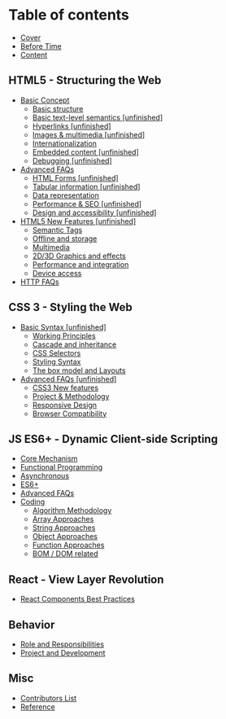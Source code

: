 # Table of contents

* [Cover](README.md)
* [Before Time](before-time.md)
* [Content](content.md)

## HTML5 - Structuring the Web

* [Basic Concept](html5-structuring-the-web/untitled/README.md)
  * [Basic structure](html5-structuring-the-web/untitled/basic-structure.md)
  * [Basic text-level semantics \[unfinished\]](html5-structuring-the-web/untitled/basic-text-level-semantics.md)
  * [Hyperlinks \[unfinished\]](html5-structuring-the-web/untitled/hyperlinks.md)
  * [Images & multimedia \[unfinished\]](html5-structuring-the-web/untitled/images-and-multimedia.md)
  * [Internationalization](html5-structuring-the-web/untitled/internationalization.md)
  * [Embedded content \[unfinished\]](html5-structuring-the-web/untitled/embedded-content.md)
  * [Debugging \[unfinished\]](html5-structuring-the-web/untitled/debugging.md)
* [Advanced FAQs](html5-structuring-the-web/frequent-asked-interview-questions/README.md)
  * [HTML Forms \[unfinished\]](html5-structuring-the-web/frequent-asked-interview-questions/html-forms.md)
  * [Tabular information \[unfinished\]](html5-structuring-the-web/frequent-asked-interview-questions/tabular-information.md)
  * [Data representation](html5-structuring-the-web/frequent-asked-interview-questions/data-representation.md)
  * [Performance & SEO \[unfinished\]](html5-structuring-the-web/frequent-asked-interview-questions/performance-and-seo.md)
  * [Design and accessibility \[unfinished\]](html5-structuring-the-web/frequent-asked-interview-questions/design-and-accessibility.md)
* [HTML5 New Features \[unfinished\]](html5-structuring-the-web/html5-new-features/README.md)
  * [Semantic Tags](html5-structuring-the-web/html5-new-features/semantic-tags.md)
  * [Offline and storage](html5-structuring-the-web/html5-new-features/offline-and-storage.md)
  * [Multimedia](html5-structuring-the-web/html5-new-features/multimedia.md)
  * [2D/3D Graphics and effects](html5-structuring-the-web/html5-new-features/2d-3d-graphics-and-effects.md)
  * [Performance and integration](html5-structuring-the-web/html5-new-features/performance-and-integration.md)
  * [Device access](html5-structuring-the-web/html5-new-features/device-access.md)
* [HTTP FAQs](html5-structuring-the-web/http-faqs.md)

## CSS 3 - Styling the Web

* [Basic Syntax \[unfinished\]](css-3-styling-the-web/basic-concept/README.md)
  * [Working Principles](css-3-styling-the-web/basic-concept/working-principles.md)
  * [Cascade and inheritance](css-3-styling-the-web/basic-concept/cascade-and-inheritance.md)
  * [CSS Selectors](css-3-styling-the-web/basic-concept/css-selectors.md)
  * [Styling Syntax](css-3-styling-the-web/basic-concept/styling-syntax.md)
  * [The box model and Layouts](css-3-styling-the-web/basic-concept/the-box-model-and-layouts.md)
* [Advanced FAQs \[unfinished\]](css-3-styling-the-web/advanced-faqs/README.md)
  * [CSS3 New features](css-3-styling-the-web/advanced-faqs/css3-new-features.md)
  * [Project & Methodology](css-3-styling-the-web/advanced-faqs/project-and-methodology.md)
  * [Responsive Design](css-3-styling-the-web/advanced-faqs/responsive-design.md)
  * [Browser Compatibility](css-3-styling-the-web/advanced-faqs/browser-compatibility.md)

## JS ES6+ - Dynamic Client-side Scripting

* [Core Mechanism](js-es6+-dynamic-client-side-scripting/basic-concept.md)
* [Functional Programming](js-es6+-dynamic-client-side-scripting/functional-programming.md)
* [Asynchronous](js-es6+-dynamic-client-side-scripting/asynchronous.md)
* [ES6+](js-es6+-dynamic-client-side-scripting/es6+.md)
* [Advanced FAQs](js-es6+-dynamic-client-side-scripting/advanced-faqs.md)
* [Coding](js-es6+-dynamic-client-side-scripting/coding/README.md)
  * [Algorithm Methodology](js-es6+-dynamic-client-side-scripting/coding/algorithm-methodology.md)
  * [Array Approaches](js-es6+-dynamic-client-side-scripting/coding/array-approaches.md)
  * [String Approaches](js-es6+-dynamic-client-side-scripting/coding/string-approaches.md)
  * [Object Approaches](js-es6+-dynamic-client-side-scripting/coding/object-approaches.md)
  * [Function Approaches](js-es6+-dynamic-client-side-scripting/coding/function-approaches.md)
  * [BOM / DOM related](js-es6+-dynamic-client-side-scripting/coding/bom-dom-related.md)

## React - View Layer Revolution

* [React Components Best Practices](react-view-layer-revolution/react-components-best-practices.md)

## Behavior

* [Role and Responsibilities](behavior/role-and-responsibilities.md)
* [Project and Development](behavior/project-and-development.md)

## Misc

* [Contributors List](misc/contributors-list.md)
* [Reference](misc/reference.md)

